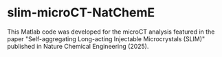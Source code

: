 # slim-microCT-NatChemE
This Matlab code was developed for the microCT analysis featured in the paper "Self-aggregating Long-acting Injectable Microcrystals (SLIM)" published in Nature Chemical Engineering (2025).
